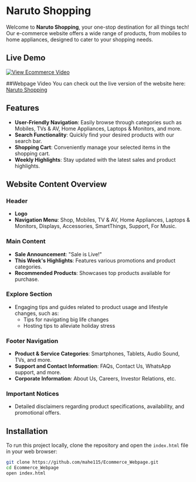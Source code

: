 # Naruto Shopping

Welcome to **Naruto Shopping**, your one-stop destination for all things tech! Our e-commerce website offers a wide range of products, from mobiles to home appliances, designed to cater to your shopping needs.

## Live Demo

[![View Ecommerce Video](https://img.youtube.com/vi/d923d9350b55/0.jpg)](https://github.com/mahe115/Ecommerce_Webpage/blob/94ab52cb21e01d1f4e056a35d533245ab115ce9e/Ecommerce%20Webpage%20(1).mp4?raw=true)


##Webpage Video
You can check out the live version of the website here: [Naruto Shopping](https://mahe115.github.io/Ecommerce_Webpage/)

## Features

- **User-Friendly Navigation**: Easily browse through categories such as Mobiles, TVs & AV, Home Appliances, Laptops & Monitors, and more.
- **Search Functionality**: Quickly find your desired products with our search bar.
- **Shopping Cart**: Conveniently manage your selected items in the shopping cart.
- **Weekly Highlights**: Stay updated with the latest sales and product highlights.

## Website Content Overview

### Header

- **Logo**
- **Navigation Menu**: Shop, Mobiles, TV & AV, Home Appliances, Laptops & Monitors, Displays, Accessories, SmartThings, Support, For Music.

### Main Content

- **Sale Announcement**: "Sale is Live!"
- **This Week's Highlights**: Features various promotions and product categories.
- **Recommended Products**: Showcases top products available for purchase.

### Explore Section

- Engaging tips and guides related to product usage and lifestyle changes, such as:
  - Tips for navigating big life changes
  - Hosting tips to alleviate holiday stress

### Footer Navigation

- **Product & Service Categories**: Smartphones, Tablets, Audio Sound, TVs, and more.
- **Support and Contact Information**: FAQs, Contact Us, WhatsApp support, and more.
- **Corporate Information**: About Us, Careers, Investor Relations, etc.

### Important Notices

- Detailed disclaimers regarding product specifications, availability, and promotional offers.

## Installation

To run this project locally, clone the repository and open the `index.html` file in your web browser:

```bash
git clone https://github.com/mahe115/Ecommerce_Webpage.git
cd Ecommerce_Webpage
open index.html
